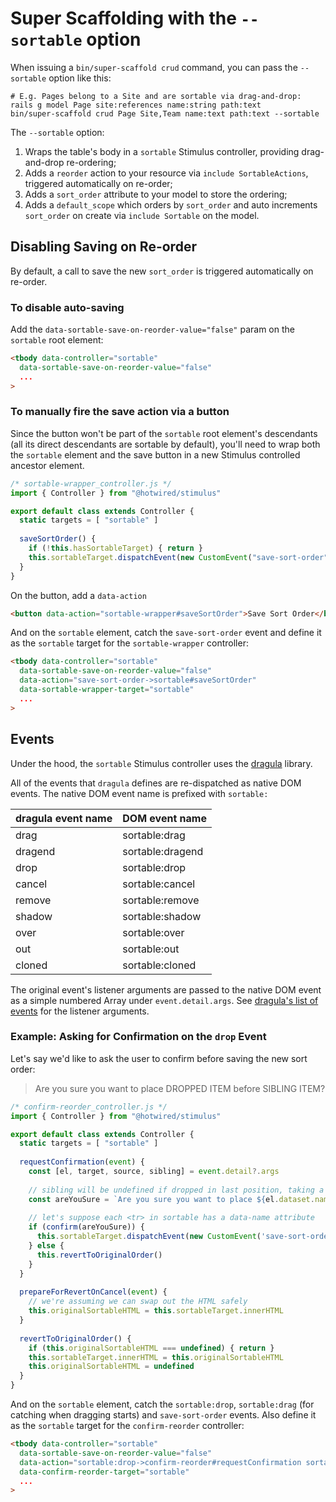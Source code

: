 # Super Scaffolding with the `--sortable` option

When issuing a `bin/super-scaffold crud` command, you can pass the `--sortable` option like this:

```
# E.g. Pages belong to a Site and are sortable via drag-and-drop:
rails g model Page site:references name:string path:text
bin/super-scaffold crud Page Site,Team name:text path:text --sortable
```

The `--sortable` option:

1. Wraps the table's body in a `sortable` Stimulus controller, providing drag-and-drop re-ordering;
2. Adds a `reorder` action to your resource via `include SortableActions`, triggered automatically on re-order;
3. Adds a `sort_order` attribute to your model to store the ordering;
4. Adds a `default_scope` which orders by `sort_order` and auto increments `sort_order` on create via `include Sortable` on the model.

## Disabling Saving on Re-order

By default, a call to save the new `sort_order` is triggered automatically on re-order.

### To disable auto-saving

Add the  `data-sortable-save-on-reorder-value="false"` param on the `sortable` root element:

```html
<tbody data-controller="sortable"
  data-sortable-save-on-reorder-value="false"
  ...
>
```

### To manually fire the save action via a button

Since the button won't be part of the `sortable` root element's descendants (all its direct descendants are sortable by default), you'll need to wrap both the `sortable` element and the save button in a new Stimulus controlled ancestor element.

```js
/* sortable-wrapper_controller.js */
import { Controller } from "@hotwired/stimulus"

export default class extends Controller {
  static targets = [ "sortable" ]
  
  saveSortOrder() {
    if (!this.hasSortableTarget) { return }
    this.sortableTarget.dispatchEvent(new CustomEvent("save-sort-order"))
  }
}
```

On the button, add a `data-action`

```html
<button data-action="sortable-wrapper#saveSortOrder">Save Sort Order</button>
```

And on the `sortable` element, catch the `save-sort-order` event and define it as the `sortable` target for the `sortable-wrapper` controller:

```html
<tbody data-controller="sortable"
  data-sortable-save-on-reorder-value="false"
  data-action="save-sort-order->sortable#saveSortOrder"
  data-sortable-wrapper-target="sortable"
  ...
>
```

## Events

Under the hood, the `sortable` Stimulus controller uses the [dragula](https://github.com/bevacqua/dragula) library.

All of the events that `dragula` defines are re-dispatched as native DOM events. The native DOM event name is prefixed with `sortable:`

| dragula event name  | DOM event name       |
|---------------------|----------------------|
| drag                | sortable:drag        |
| dragend             | sortable:dragend     |
| drop                | sortable:drop        |
| cancel              | sortable:cancel      |
| remove              | sortable:remove      |
| shadow              | sortable:shadow      |
| over                | sortable:over        |
| out                 | sortable:out         |
| cloned              | sortable:cloned      |

The original event's listener arguments are passed to the native DOM event as a simple numbered Array under `event.detail.args`. See [dragula's list of events](https://github.com/bevacqua/dragula#drakeon-events) for the listener arguments.

### Example: Asking for Confirmation on the `drop` Event

Let's say we'd like to ask the user to confirm before saving the new sort order:

> Are you sure you want to place DROPPED ITEM before SIBLING ITEM?

```js
/* confirm-reorder_controller.js */
import { Controller } from "@hotwired/stimulus"

export default class extends Controller {
  static targets = [ "sortable" ]
  
  requestConfirmation(event) {
    const [el, target, source, sibling] = event.detail?.args
    
    // sibling will be undefined if dropped in last position, taking a shortcut here
    const areYouSure = `Are you sure you want to place ${el.dataset.name} before ${sibling.dataset.name}?`
    
    // let's suppose each <tr> in sortable has a data-name attribute
    if (confirm(areYouSure)) {
      this.sortableTarget.dispatchEvent(new CustomEvent('save-sort-order'))
    } else {
      this.revertToOriginalOrder()
    }
  }
  
  prepareForRevertOnCancel(event) {
    // we're assuming we can swap out the HTML safely
    this.originalSortableHTML = this.sortableTarget.innerHTML
  }
  
  revertToOriginalOrder() {
    if (this.originalSortableHTML === undefined) { return }
    this.sortableTarget.innerHTML = this.originalSortableHTML
    this.originalSortableHTML = undefined
  }
}
```

And on the `sortable` element, catch the `sortable:drop`, `sortable:drag` (for catching when dragging starts) and `save-sort-order` events. Also define it as the `sortable` target for the `confirm-reorder` controller:

```html
<tbody data-controller="sortable"
  data-sortable-save-on-reorder-value="false"
  data-action="sortable:drop->confirm-reorder#requestConfirmation sortable:drag->confirm-reorder#prepareForRevertOnCancel save-sort-order->sortable#saveSortOrder"
  data-confirm-reorder-target="sortable"
  ...
>
```
